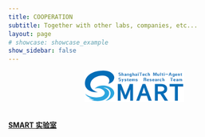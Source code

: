 ```yaml
---
title: COOPERATION
subtitle: Together with other labs, companies, etc...
layout: page
# showcase: showcase_example
show_sidebar: false
---
```

<div align="center"><img src="img/smart.png" width="200" align="center" /></div><br>

#### [SMART 实验室](http://dengji-zhao.net/smart/index.html#page-top)